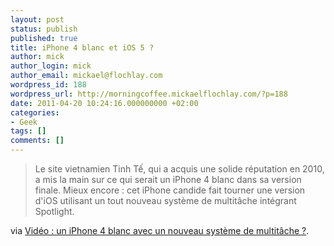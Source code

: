 ```yaml
---
layout: post
status: publish
published: true
title: iPhone 4 blanc et iOS 5 ?
author: mick
author_login: mick
author_email: mickael@flochlay.com
wordpress_id: 188
wordpress_url: http://morningcoffee.mickaelflochlay.com/?p=188
date: 2011-04-20 10:24:16.000000000 +02:00
categories:
- Geek
tags: []
comments: []
---
```

<blockquote>Le site vietnamien Tinh Tế, qui a acquis une solide réputation en 2010, a mis la main sur ce qui serait un iPhone 4 blanc dans sa version finale. Mieux encore : cet iPhone candide fait tourner une version d'iOS utilisant un tout nouveau système de multitâche intégrant Spotlight.</blockquote>
via <a href="http://www.igeneration.fr/rumeurs/video-un-iphone-4-blanc-avec-le-nouveau-systeme-de-multitache-d-ios-5-43062">Vidéo : un iPhone 4 blanc avec un nouveau système de multitâche ?</a>.

